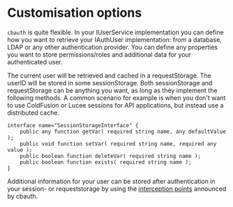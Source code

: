 # Customisation options

`cbauth` is quite flexible. In your IUserService implementation you can define how you want to retrieve your IAuthUser implementation: from a database, LDAP or any other authentication provider. You can define any properties you want to store permissions/roles and additional data for your authenticated user.   

The current user will be retrieved and cached in a requestStorage. The userID will be stored in some sessionStorage.  Both sessionStorage and requestStorage can be anything you want, as long as they implement the following methods. A common scenario for example is when you don't want to use ColdFusion or Lucee sessions for API applications, but instead use a distributed cache.

```text
interface name="SessionStorageInterface" {
	public any function getVar( required string name, any defaultValue );
	public void function setVar( required string name, required any value );
	public boolean function deleteVar( required string name );
	public boolean function exists( required string name );
}
```

Additional information for your user can be stored after authentication in your session- or requeststorage by using the [interception points](interception-points.md) announced by cbauth. 

